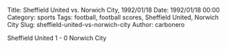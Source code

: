 Title: Sheffield United vs. Norwich City, 1992/01/18
Date: 1992/01/18 00:00
Category: sports
Tags: football, football scores, Sheffield United, Norwich City
Slug: sheffield-united-vs-norwich-city
Author: carbonero


Sheffield United 1 - 0 Norwich City
